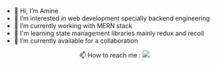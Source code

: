 <!---
Poet9/Poet9 is a ✨ special ✨ repository because its `README.md` (this file) appears on your GitHub profile.
You can click the Preview link to take a look at your changes.
--->

- 👋 Hi, I’m Amine
- 👀 I’m interested in web development specially backend engineering
- 🌱 I’m currently working with MERN stack
- 🌱 I'm learning state management libraries mainly redux and recoil
- 💞️ I’m currently available for a collaboration

<p align="center">📫 How to reach me : 
<a href="https://dz.linkedin.com/in/amine-bouhamri-9b0b9b1b2" target="_blank" style="display: inline-block;">
  <img src="https://readme-components.vercel.app/api?component=logo&logo=linkedin&fill=inheret" /> </a>
</p>


